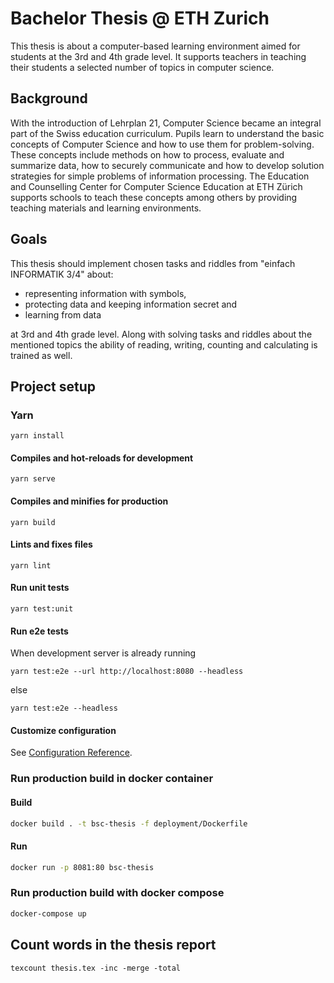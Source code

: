# Bachelor Thesis @ ETH Zurich

This thesis is about a computer-based learning environment aimed for students at the 3rd and 4th grade level. It supports teachers in teaching their students a selected number of topics in computer science.

## Background

With the introduction of Lehrplan 21, Computer Science became an integral part of the Swiss education curriculum. Pupils learn to understand the basic concepts of Computer Science and how to use them for problem-solving. These concepts include methods on how to process, evaluate and summarize data, how to securely communicate and how to develop solution strategies for simple problems of information processing. The Education and Counselling Center for Computer Science Education at ETH Zürich supports schools to teach these concepts among others by providing teaching materials and learning environments.

## Goals

This thesis should implement chosen tasks and riddles from "einfach INFORMATIK 3/4" about:

* representing information with symbols,
* protecting data and keeping information secret and
* learning from data

at 3rd and 4th grade level.
Along with solving tasks and riddles about the mentioned topics the ability of reading, writing, counting and calculating is trained as well.

## Project setup

### Yarn

```
yarn install
```

#### Compiles and hot-reloads for development

```
yarn serve
```

#### Compiles and minifies for production

```
yarn build
```

#### Lints and fixes files

```
yarn lint
```

#### Run unit tests

```
yarn test:unit
```

#### Run e2e tests

When development server is already running

```
yarn test:e2e --url http://localhost:8080 --headless
```

else

```
yarn test:e2e --headless
```

#### Customize configuration

See [Configuration Reference](https://cli.vuejs.org/config/).

### Run production build in docker container

#### Build

```bash
docker build . -t bsc-thesis -f deployment/Dockerfile
```

#### Run

```bash
docker run -p 8081:80 bsc-thesis
```

### Run production build with docker compose

```bash
docker-compose up
```

## Count words in the thesis report

```
texcount thesis.tex -inc -merge -total
```
